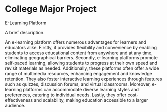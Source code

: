 
# College Major Project

E-Learning Platform

A brief description.

An e-learning platform offers numerous advantages for learners and educators alike. Firstly, it provides flexibility and convenience by enabling students to access educational content from anywhere and at any time, eliminating geographical barriers. Secondly, e-learning platforms promote self-paced learning, allowing students to progress at their own speed and revisit materials as needed. Additionally, these platforms often offer a wide range of multimedia resources, enhancing engagement and knowledge retention. They also foster interactive learning experiences through features such as quizzes, discussion forums, and virtual classrooms. Moreover, e-learning platforms can accommodate diverse learning styles and preferences, catering to individual needs. Lastly, they offer cost-effectiveness and scalability, making education accessible to a larger audience.